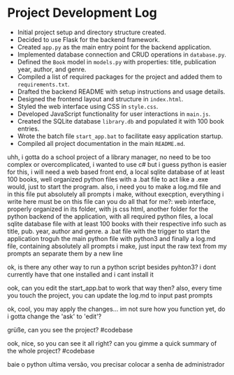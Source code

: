 # Project Development Log

- Initial project setup and directory structure created.
- Decided to use Flask for the backend framework.
- Created `app.py` as the main entry point for the backend application.
- Implemented database connection and CRUD operations in `database.py`.
- Defined the `Book` model in `models.py` with properties: title, publication year, author, and genre.
- Compiled a list of required packages for the project and added them to `requirements.txt`.
- Drafted the backend README with setup instructions and usage details.
- Designed the frontend layout and structure in `index.html`.
- Styled the web interface using CSS in `style.css`.
- Developed JavaScript functionality for user interactions in `main.js`.
- Created the SQLite database `library.db` and populated it with 100 book entries.
- Wrote the batch file `start_app.bat` to facilitate easy application startup.
- Compiled all project documentation in the main `README.md`.

uhh, i gotta do a school project of a library manager, no need to be too complex or overcomplicated, i wanted to use c# but i guess python is easier for this, i will need a web based front end, a local sqlite database of at least 100 books, well organized python files with a .bat file to act like a .exe would, just to start the program. also, i need you to make a log.md file and in this file put absolutely all prompts i make, without execption, everything i write here must be on this file
can you do all that for me?:
web interface, properly organized in its folder, with js css html, another folder for the python backend of the application, with all required python files, a local sqlite database file with at least 100 books with their respective info such as title, pub. year, author and genre. 
a .bat file with the trigger to start the application troguh the main python file with python3
and finally a log.md file, containing absolutely all prompts i make, just input the raw text from my prompts an separate them by a new line

ok, is there any other way to run a python script besides pyhton3? i dont currently have that one installed and i cant install it

ook, can you edit the start_app.bat to work that way then? also, every time you touch the project, you can update the log.md to input past prompts

ok, cool, you may apply the changes... im not sure how you function yet, do i gotta change the 'ask' to 'edit'?

grüße, can you see the project? #codebase

ook, nice, so you can see it all right? can you gimme a quick summary of the whole project? #codebase 

baie o python ultima versão, vou precisar colocar a senha de administrador
